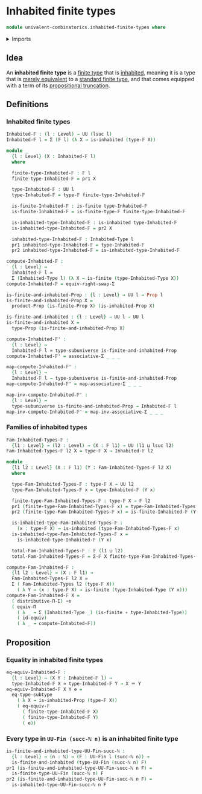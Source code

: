 # Inhabited finite types

```agda
module univalent-combinatorics.inhabited-finite-types where
```

<details><summary>Imports</summary>

```agda
open import elementary-number-theory.natural-numbers

open import foundation.equivalences
open import foundation.function-types
open import foundation.functoriality-dependent-function-types
open import foundation.identity-types
open import foundation.inhabited-types
open import foundation.propositions
open import foundation.subtypes
open import foundation.subuniverses
open import foundation.type-arithmetic-dependent-pair-types
open import foundation.type-theoretic-principle-of-choice
open import foundation.universe-levels

open import univalent-combinatorics.dependent-pair-types
open import univalent-combinatorics.finite-types
```

</details>

## Idea

An **inhabited finite type** is a
[finite type](univalent-combinatorics.finite-types.md) that is
[inhabited](foundation.inhabited-types.md), meaning it is a type that is
[merely equivalent](foundation.mere-equivalences.md) to a
[standard finite type](univalent-combinatorics.standard-finite-types.md), and
that comes equipped with a term of its
[propositional truncation](foundation.propositional-truncations.md).

## Definitions

### Inhabited finite types

```agda
Inhabited-𝔽 : (l : Level) → UU (lsuc l)
Inhabited-𝔽 l = Σ (𝔽 l) (λ X → is-inhabited (type-𝔽 X))

module _
  {l : Level} (X : Inhabited-𝔽 l)
  where

  finite-type-Inhabited-𝔽 : 𝔽 l
  finite-type-Inhabited-𝔽 = pr1 X

  type-Inhabited-𝔽 : UU l
  type-Inhabited-𝔽 = type-𝔽 finite-type-Inhabited-𝔽

  is-finite-Inhabited-𝔽 : is-finite type-Inhabited-𝔽
  is-finite-Inhabited-𝔽 = is-finite-type-𝔽 finite-type-Inhabited-𝔽

  is-inhabited-type-Inhabited-𝔽 : is-inhabited type-Inhabited-𝔽
  is-inhabited-type-Inhabited-𝔽 = pr2 X

  inhabited-type-Inhabited-𝔽 : Inhabited-Type l
  pr1 inhabited-type-Inhabited-𝔽 = type-Inhabited-𝔽
  pr2 inhabited-type-Inhabited-𝔽 = is-inhabited-type-Inhabited-𝔽

compute-Inhabited-𝔽 :
  {l : Level} →
  Inhabited-𝔽 l ≃
  Σ (Inhabited-Type l) (λ X → is-finite (type-Inhabited-Type X))
compute-Inhabited-𝔽 = equiv-right-swap-Σ

is-finite-and-inhabited-Prop : {l : Level} → UU l → Prop l
is-finite-and-inhabited-Prop X =
  product-Prop (is-finite-Prop X) (is-inhabited-Prop X)

is-finite-and-inhabited : {l : Level} → UU l → UU l
is-finite-and-inhabited X =
  type-Prop (is-finite-and-inhabited-Prop X)

compute-Inhabited-𝔽' :
  {l : Level} →
  Inhabited-𝔽 l ≃ type-subuniverse is-finite-and-inhabited-Prop
compute-Inhabited-𝔽' = associative-Σ _ _ _

map-compute-Inhabited-𝔽' :
  {l : Level} →
  Inhabited-𝔽 l → type-subuniverse is-finite-and-inhabited-Prop
map-compute-Inhabited-𝔽' = map-associative-Σ _ _ _

map-inv-compute-Inhabited-𝔽' :
  {l : Level} →
  type-subuniverse is-finite-and-inhabited-Prop → Inhabited-𝔽 l
map-inv-compute-Inhabited-𝔽' = map-inv-associative-Σ _ _ _
```

### Families of inhabited types

```agda
Fam-Inhabited-Types-𝔽 :
  {l1 : Level} → (l2 : Level) → (X : 𝔽 l1) → UU (l1 ⊔ lsuc l2)
Fam-Inhabited-Types-𝔽 l2 X = type-𝔽 X → Inhabited-𝔽 l2

module _
  {l1 l2 : Level} (X : 𝔽 l1) (Y : Fam-Inhabited-Types-𝔽 l2 X)
  where

  type-Fam-Inhabited-Types-𝔽 : type-𝔽 X → UU l2
  type-Fam-Inhabited-Types-𝔽 x = type-Inhabited-𝔽 (Y x)

  finite-type-Fam-Inhabited-Types-𝔽 : type-𝔽 X → 𝔽 l2
  pr1 (finite-type-Fam-Inhabited-Types-𝔽 x) = type-Fam-Inhabited-Types-𝔽 x
  pr2 (finite-type-Fam-Inhabited-Types-𝔽 x) = is-finite-Inhabited-𝔽 (Y x)

  is-inhabited-type-Fam-Inhabited-Types-𝔽 :
    (x : type-𝔽 X) → is-inhabited (type-Fam-Inhabited-Types-𝔽 x)
  is-inhabited-type-Fam-Inhabited-Types-𝔽 x =
    is-inhabited-type-Inhabited-𝔽 (Y x)

  total-Fam-Inhabited-Types-𝔽 : 𝔽 (l1 ⊔ l2)
  total-Fam-Inhabited-Types-𝔽 = Σ-𝔽 X finite-type-Fam-Inhabited-Types-𝔽

compute-Fam-Inhabited-𝔽 :
  {l1 l2 : Level} → (X : 𝔽 l1) →
  Fam-Inhabited-Types-𝔽 l2 X ≃
  Σ ( Fam-Inhabited-Types l2 (type-𝔽 X))
    ( λ Y → (x : type-𝔽 X) → is-finite (type-Inhabited-Type (Y x)))
compute-Fam-Inhabited-𝔽 X =
  ( distributive-Π-Σ) ∘e
  ( equiv-Π
    ( λ _ → Σ (Inhabited-Type _) (is-finite ∘ type-Inhabited-Type))
    ( id-equiv)
    ( λ _ → compute-Inhabited-𝔽))
```

## Proposition

### Equality in inhabited finite types

```agda
eq-equiv-Inhabited-𝔽 :
  {l : Level} → (X Y : Inhabited-𝔽 l) →
  type-Inhabited-𝔽 X ≃ type-Inhabited-𝔽 Y → X ＝ Y
eq-equiv-Inhabited-𝔽 X Y e =
  eq-type-subtype
    ( λ X → is-inhabited-Prop (type-𝔽 X))
    ( eq-equiv-𝔽
      ( finite-type-Inhabited-𝔽 X)
      ( finite-type-Inhabited-𝔽 Y)
      ( e))
```

### Every type in `UU-Fin (succ-ℕ n)` is an inhabited finite type

```agda
is-finite-and-inhabited-type-UU-Fin-succ-ℕ :
  {l : Level} → (n : ℕ) → (F : UU-Fin l (succ-ℕ n)) →
  is-finite-and-inhabited (type-UU-Fin (succ-ℕ n) F)
pr1 (is-finite-and-inhabited-type-UU-Fin-succ-ℕ n F) =
  is-finite-type-UU-Fin (succ-ℕ n) F
pr2 (is-finite-and-inhabited-type-UU-Fin-succ-ℕ n F) =
  is-inhabited-type-UU-Fin-succ-ℕ n F
```
